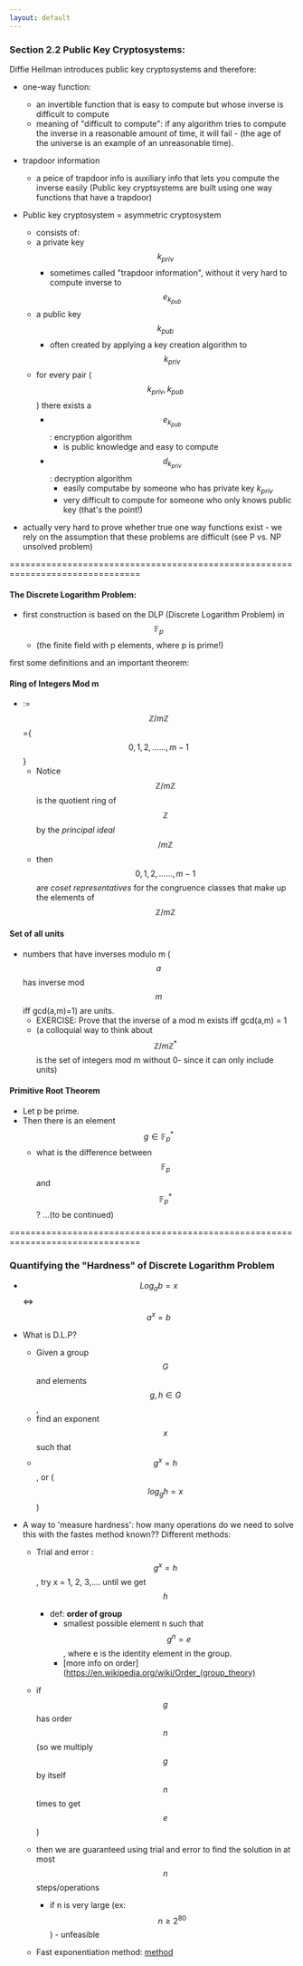 ```yaml
---
layout: default
---
```

<script type="text/javascript" async
  src="https://cdn.mathjax.org/mathjax/latest/MathJax.js?config=TeX-MML-AM_CHTML">
</script>

### Section 2.2 Public Key Cryptosystems:

Diffie Hellman introduces public key cryptosystems and therefore:
* one-way function: 
    * an invertible function that is easy to compute but whose inverse is difficult to compute
    * meaning of "difficult to compute": if any algorithm tries to compute the inverse in a reasonable amount of time, it will fail - (the age of the universe is an example of an unreasonable time). 
 
* trapdoor information
    * a peice of trapdoor info is auxiliary info that lets you compute the inverse easily (Public key cryptsystems are built using one way functions that have a trapdoor) 

* Public key cryptosystem = asymmetric cryptosystem
    * consists of: 
    * a private key $$k_{priv}$$
        - sometimes called "trapdoor information", without it very hard to compute inverse to $$e_{k_{pub}}$$
    * a public key $$k_{pub}$$
        * often created by applying a key creation algorithm to $$k_{priv}$$ 
   *  for every pair ($$k_{priv}, k_{pub}$$) there exists a 
       -  $$e_{k_{pub}}$$: encryption algorithm
           +  is public knowledge and easy to compute
       -  $$d_{k_{priv}}$$: decryption algorithm
           +  easily computabe by someone who has private key $k_{priv}$
           +  very difficult to compute for someone who only knows public key (that's the point!)
* actually very hard to prove whether true one way functions exist - we rely on the assumption that these problems are difficult (see P vs. NP unsolved problem)

===============================================================================

#### **The Discrete Logarithm Problem:**
* first construction is based on the DLP (Discrete Logarithm Problem) in $$\mathbb{F}_{p}$$ 
    * (the finite field with p elements, where p is prime!)

first some definitions and an important theorem:

#### **Ring of Integers Mod m**
*  :=   $$\mathbb{Z}/m\mathbb{Z}$$={$$0,1,2,......,m-1$$}
    * Notice $$\mathbb{Z}/m\mathbb{Z}$$ is the quotient ring of $$\mathbb{Z}$$ by the _principal ideal_ $$/m\mathbb{Z}$$
    * then $$0,1,2,......,m-1$$ are _coset representatives_ for the congruence classes that make up the elements of $$\mathbb{Z}/m\mathbb{Z}$$

#### **Set of all units**
* numbers that have inverses modulo m ($$a$$ has inverse mod $$m$$ iff gcd(a,m)=1) are units. 
    * EXERCISE: Prove that the inverse of a mod m exists iff gcd(a,m) = 1
    * (a colloquial way to think about $$\mathbb{Z}/m\mathbb{Z}^{*}$$ is the set of integers mod m without 0- since it can only include units)

#### **Primitive Root Theorem**
* Let p be prime. 
* Then there is an element $$g \in \mathbb{F}_{p}^{*}$$
    - what is the difference between $$\mathbb{F}_{p}$$ and $$\mathbb{F}_{p}^{*}$$? 
...(to be continued)

===============================================================================

### Quantifying the "Hardness" of Discrete Logarithm Problem 

* $$Log_{a}b = x$$ <=> $$a^{x}=b$$

* What is D.L.P?
  - Given a group $$G$$ and elements $$g,h \in G$$,
  - find an exponent $$x$$ such that 
  -   $$g^{x}=h$$ , or ($$log_{g}h=x$$)

* A way to 'measure hardness': how many operations do we need to solve this with the fastes method known?? Different methods:
  - Trial and error : $$g^{x}=h$$, try x = 1, 2, 3,.... until we get $$h$$
    + def: **order of group**
      * smallest possible element n such that $$g^{n}=e$$, where e is the identity element in the group. 
      * [more info on order](https://en.wikipedia.org/wiki/Order_(group_theory)
      
  - if $$g$$ has order $$n$$ (so we multiply $$g$$ by itself $$n$$ times to get $$e$$)
  - then we are guaranteed using trial and error to find the solution in at most $$n$$ steps/operations 
    + if n is very large (ex: $$n \geq 2^{80}$$) - unfeasible

  - Fast exponentiation method: [method](https://www.khanacademy.org/computing/computer-science/cryptography/modarithmetic/a/fast-modular-exponentiation)



 